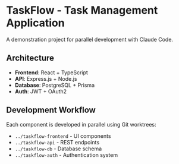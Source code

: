 # TaskFlow - Task Management Application

A demonstration project for parallel development with Claude Code.

## Architecture

- **Frontend**: React + TypeScript
- **API**: Express.js + Node.js
- **Database**: PostgreSQL + Prisma
- **Auth**: JWT + OAuth2

## Development Workflow

Each component is developed in parallel using Git worktrees:
- `../taskflow-frontend` - UI components
- `../taskflow-api` - REST endpoints  
- `../taskflow-db` - Database schema
- `../taskflow-auth` - Authentication system